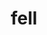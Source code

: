 ---
category: 4-letters
denotation: null
name: fell
reference_link: https://www.etymonline.com/word/fell
root_language: null
root_name: null
title: fell
type: free
word_sums:
- respelling: fell
  sum: 'Fell + '
---